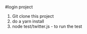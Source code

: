 #login project

1. Git clone this project
2. do a yarn install
3. node test/twitter.js - to run the test
